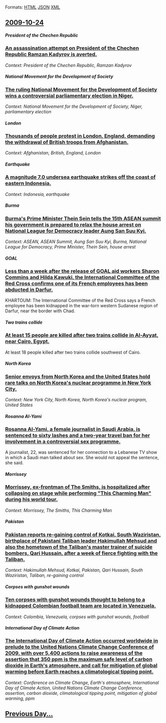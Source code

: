 
Formats: [HTML](2009/10/24/index.html)  [JSON](2009/10/24/index.json)  [XML](2009/10/24/index.xml)  

## [2009-10-24](/news/2009/10/24/index.md)

##### President of the Chechen Republic
### [ An assassination attempt on President of the Chechen Republic Ramzan Kadyrov is averted. ](/news/2009/10/24/an-assassination-attempt-on-president-of-the-chechen-republic-ramzan-kadyrov-is-averted.md)
_Context: President of the Chechen Republic, Ramzan Kadyrov_

##### National Movement for the Development of Society
### [ The ruling National Movement for the Development of Society wins a controversial parliamentary election in Niger. ](/news/2009/10/24/the-ruling-national-movement-for-the-development-of-society-wins-a-controversial-parliamentary-election-in-niger.md)
_Context: National Movement for the Development of Society, Niger, parliamentary election_

##### London
### [ Thousands of people protest in London, England, demanding the withdrawal of British troops from Afghanistan. ](/news/2009/10/24/thousands-of-people-protest-in-london-england-demanding-the-withdrawal-of-british-troops-from-afghanistan.md)
_Context: Afghanistan, British, England, London_

##### Earthquake
### [ A magnitude 7.0 undersea earthquake strikes off the coast of eastern Indonesia. ](/news/2009/10/24/a-magnitude-7-0-undersea-earthquake-strikes-off-the-coast-of-eastern-indonesia.md)
_Context: Indonesia, earthquake_

##### Burma
### [ Burma's Prime Minister Thein Sein tells the 15th ASEAN summit his government is prepared to relax the house arrest on National League for Democracy leader Aung San Suu Kyi. ](/news/2009/10/24/burma-s-prime-minister-thein-sein-tells-the-15th-asean-summit-his-government-is-prepared-to-relax-the-house-arrest-on-national-league-for-d.md)
_Context: ASEAN, ASEAN Summit, Aung San Suu Kyi, Burma, National League for Democracy, Prime Minister, Thein Sein, house arrest_

##### GOAL
### [ Less than a week after the release of GOAL aid workers Sharon Commins and Hilda Kawuki, the International Committee of the Red Cross confirms one of its French employees has been abducted in Darfur. ](/news/2009/10/24/less-than-a-week-after-the-release-of-goal-aid-workers-sharon-commins-and-hilda-kawuki-the-international-committee-of-the-red-cross-confir.md)
KHARTOUM: The International Committee of the Red Cross says a French employee has been kidnapped in the war-torn western Sudanese region of Darfur, near the border with Chad.

##### Two trains collide
### [ At least 15 people are killed after two trains collide in Al-Ayyat, near Cairo, Egypt. ](/news/2009/10/24/at-least-15-people-are-killed-after-two-trains-collide-in-al-ayyat-near-cairo-egypt.md)
At least 18 people killed after two trains collide southwest of Cairo.

##### North Korea
### [ Senior envoys from North Korea and the United States hold rare talks on North Korea's nuclear programme in New York City. ](/news/2009/10/24/senior-envoys-from-north-korea-and-the-united-states-hold-rare-talks-on-north-korea-s-nuclear-programme-in-new-york-city.md)
_Context: New York City, North Korea, North Korea's nuclear program, United States_

##### Rosanna Al-Yami
### [ Rosanna Al-Yami, a female journalist in Saudi Arabia, is sentenced to sixty lashes and a two-year travel ban for her involvement in a controversial sex programme. ](/news/2009/10/24/rosanna-al-yami-a-female-journalist-in-saudi-arabia-is-sentenced-to-sixty-lashes-and-a-two-year-travel-ban-for-her-involvement-in-a-contr.md)
A journalist, 22, was sentenced for her connection to a Lebanese TV show in which a Saudi man talked about sex. She would not appeal the sentence, she said.

##### Morrissey
### [ Morrissey, ex-frontman of The Smiths, is hospitalized after collapsing on stage while performing "This Charming Man" during his world tour. ](/news/2009/10/24/morrissey-ex-frontman-of-the-smiths-is-hospitalized-after-collapsing-on-stage-while-performing-this-charming-man-during-his-world-tour.md)
_Context: Morrissey, The Smiths, This Charming Man_

##### Pakistan
### [ Pakistan reports re-gaining control of Kotkai, South Waziristan, birthplace of Pakistani Taliban leader Hakimullah Mehsud and also the hometown of the Taliban's master trainer of suicide bombers, Qari Hussain, after a week of fierce fighting with the Taliban. ](/news/2009/10/24/pakistan-reports-re-gaining-control-of-kotkai-south-waziristan-birthplace-of-pakistani-taliban-leader-hakimullah-mehsud-and-also-the-home.md)
_Context: Hakimullah Mehsud, Kotkai, Pakistan, Qari Hussain, South Waziristan, Taliban, re-gaining control_

##### Corpses with gunshot wounds
### [ Ten corpses with gunshot wounds thought to belong to a kidnapped Colombian football team are located in Venezuela. ](/news/2009/10/24/ten-corpses-with-gunshot-wounds-thought-to-belong-to-a-kidnapped-colombian-football-team-are-located-in-venezuela.md)
_Context: Colombia, Venezuela, corpses with gunshot wounds, football_

##### International Day of Climate Action
### [ The International Day of Climate Action occurred worldwide in prelude to the United Nations Climate Change Conference of 2009, with over 5,400 actions to raise awareness of the assertion that 350 ppm is the maximum safe level of carbon dioxide in Earth's atmosphere, and call for mitigation of global warming before Earth reaches a climatological tipping point. ](/news/2009/10/24/the-international-day-of-climate-action-occurred-worldwide-in-prelude-to-the-united-nations-climate-change-conference-of-2009-with-over-5.md)
_Context: Conference on Climate Change, Earth's atmosphere, International Day of Climate Action, United Nations Climate Change Conference, assertion, carbon dioxide, climatological tipping point, mitigation of global warming, ppm_

## [Previous Day...](/news/2009/10/23/index.md)

